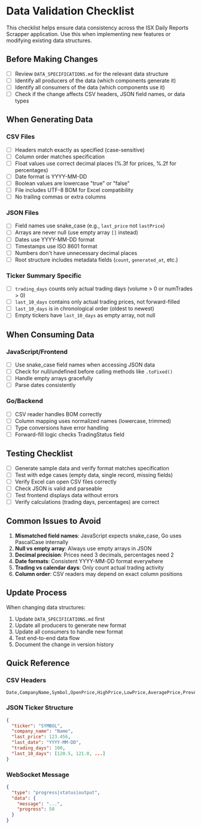 # Data Validation Checklist

This checklist helps ensure data consistency across the ISX Daily Reports Scrapper application. Use this when implementing new features or modifying existing data structures.

## Before Making Changes

- [ ] Review `DATA_SPECIFICATIONS.md` for the relevant data structure
- [ ] Identify all producers of the data (which components generate it)
- [ ] Identify all consumers of the data (which components use it)
- [ ] Check if the change affects CSV headers, JSON field names, or data types

## When Generating Data

### CSV Files
- [ ] Headers match exactly as specified (case-sensitive)
- [ ] Column order matches specification
- [ ] Float values use correct decimal places (%.3f for prices, %.2f for percentages)
- [ ] Date format is YYYY-MM-DD
- [ ] Boolean values are lowercase "true" or "false"
- [ ] File includes UTF-8 BOM for Excel compatibility
- [ ] No trailing commas or extra columns

### JSON Files
- [ ] Field names use snake_case (e.g., `last_price` not `lastPrice`)
- [ ] Arrays are never null (use empty array `[]` instead)
- [ ] Dates use YYYY-MM-DD format
- [ ] Timestamps use ISO 8601 format
- [ ] Numbers don't have unnecessary decimal places
- [ ] Root structure includes metadata fields (`count`, `generated_at`, etc.)

### Ticker Summary Specific
- [ ] `trading_days` counts only actual trading days (volume > 0 or numTrades > 0)
- [ ] `last_10_days` contains only actual trading prices, not forward-filled
- [ ] `last_10_days` is in chronological order (oldest to newest)
- [ ] Empty tickers have `last_10_days` as empty array, not null

## When Consuming Data

### JavaScript/Frontend
- [ ] Use snake_case field names when accessing JSON data
- [ ] Check for null/undefined before calling methods like `.toFixed()`
- [ ] Handle empty arrays gracefully
- [ ] Parse dates consistently

### Go/Backend
- [ ] CSV reader handles BOM correctly
- [ ] Column mapping uses normalized names (lowercase, trimmed)
- [ ] Type conversions have error handling
- [ ] Forward-fill logic checks TradingStatus field

## Testing Checklist

- [ ] Generate sample data and verify format matches specification
- [ ] Test with edge cases (empty data, single record, missing fields)
- [ ] Verify Excel can open CSV files correctly
- [ ] Check JSON is valid and parseable
- [ ] Test frontend displays data without errors
- [ ] Verify calculations (trading days, percentages) are correct

## Common Issues to Avoid

1. **Mismatched field names**: JavaScript expects snake_case, Go uses PascalCase internally
2. **Null vs empty array**: Always use empty arrays in JSON
3. **Decimal precision**: Prices need 3 decimals, percentages need 2
4. **Date formats**: Consistent YYYY-MM-DD format everywhere
5. **Trading vs calendar days**: Only count actual trading activity
6. **Column order**: CSV readers may depend on exact column positions

## Update Process

When changing data structures:

1. Update `DATA_SPECIFICATIONS.md` first
2. Update all producers to generate new format
3. Update all consumers to handle new format
4. Test end-to-end data flow
5. Document the change in version history

## Quick Reference

### CSV Headers
```
Date,CompanyName,Symbol,OpenPrice,HighPrice,LowPrice,AveragePrice,PrevAveragePrice,ClosePrice,PrevClosePrice,Change,ChangePercent,NumTrades,Volume,Value,TradingStatus
```

### JSON Ticker Structure
```json
{
  "ticker": "SYMBOL",
  "company_name": "Name",
  "last_price": 123.456,
  "last_date": "YYYY-MM-DD",
  "trading_days": 100,
  "last_10_days": [120.5, 121.0, ...]
}
```

### WebSocket Message
```json
{
  "type": "progress|status|output",
  "data": {
    "message": "...",
    "progress": 50
  }
}
```